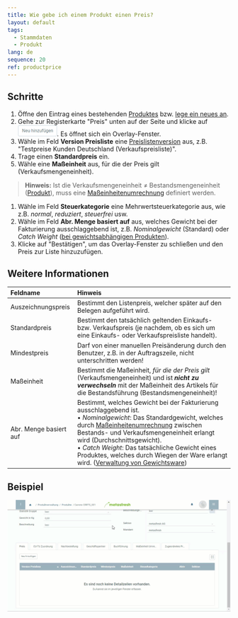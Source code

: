 ```yaml
---
title: Wie gebe ich einem Produkt einen Preis?
layout: default
tags:
  - Stammdaten
  - Produkt
lang: de
sequence: 20
ref: productprice
---
```


## Schritte
1. Öffne den Eintrag eines bestehenden [Produktes](Menu) bzw. [lege ein neues an](NeuesProdukt).
1. Gehe zur Registerkarte "Preis" unten auf der Seite und klicke auf !["Neu hinzufügen"](assets/Neu_hinzufuegen_Button.png). Es öffnet sich ein Overlay-Fenster.
1. Wähle im Feld **Version Preisliste** eine [Preislistenversion](Preislistenversion_anlegen) aus, z.B. "Testpreise Kunden Deutschland (Verkaufspreisliste)".
1. Trage einen **Standardpreis** ein.
1. Wähle eine **Maßeinheit** aus, für die der Preis gilt (Verkaufsmengeneinheit).
 >**Hinweis:** Ist die Verkaufsmengeneinheit ≠ Bestandsmengeneinheit ([Produkt](NeuesProdukt)), muss eine [Maßeinheitenumrechnung](Masseinheiten_umrechnen) definiert werden.

1. Wähle im Feld **Steuerkategorie** eine Mehrwertsteuerkategorie aus, wie z.B. *normal*, *reduziert*, *steuerfrei* usw.
1. Wähle im Feld **Abr. Menge basiert auf** aus, welches Gewicht bei der Fakturierung ausschlaggebend ist, z.B. *Nominalgewicht* (Standard) oder *Catch Weight* ([bei gewichtsabhängigen Produkten](Auftrag_Catch_Weight)).
1. Klicke auf "Bestätigen", um das Overlay-Fenster zu schließen und den Preis zur Liste hinzuzufügen.

## Weitere Informationen

| Feldname | Hinweis |
| :--- | :--- |
| Auszeichnungspreis | Bestimmt den Listenpreis, welcher später auf den Belegen aufgeführt wird. |
| Standardpreis | Bestimmt den tatsächlich geltenden Einkaufs- bzw. Verkaufspreis (je nachdem, ob es sich um eine Einkaufs- oder Verkaufspreisliste handelt). |
| Mindestpreis | Darf von einer manuellen Preisänderung durch den Benutzer, z.B. in der Auftragszeile, nicht unterschritten werden! |
| Maßeinheit | Bestimmt die Maßeinheit, *für die der Preis gilt* (Verkaufsmengeneinheit) und ist ***nicht zu verwechseln*** mit der Maßeinheit des Artikels für die Bestandsführung (Bestandsmengeneinheit)! |
| Abr. Menge basiert auf | Bestimmt, welches Gewicht bei der Fakturierung ausschlaggebend ist.<br> &#8226;&nbsp;*Nominalgewicht*: Das Standardgewicht, welches durch [Maßeinheitenumrechnung](Masseinheiten_umrechnen) zwischen Bestands- und Verkaufsmengeneinheit erlangt wird (Durchschnittsgewicht).<br> &#8226;&nbsp;*Catch Weight*: Das tatsächliche Gewicht eines Produktes, welches durch Wiegen der Ware erlangt wird. ([Verwaltung von Gewichtsware](Auftrag_Catch_Weight)) |

## Beispiel
![](assets/neuerproduktpreis.gif)
